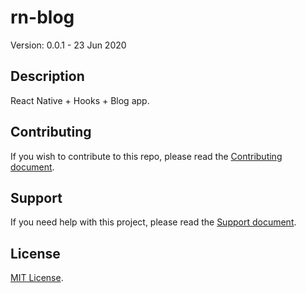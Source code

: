 # rn-blog

Version: 0.0.1 - 23 Jun 2020

## Description

React Native + Hooks + Blog app.

## Contributing

If you wish to contribute to this repo, please read the [Contributing document](.github/CONTRIBUTING.md).

## Support

If you need help with this project, please read the [Support document](.github/SUPPORT.md).

## License

[MIT License](LICENSE).
